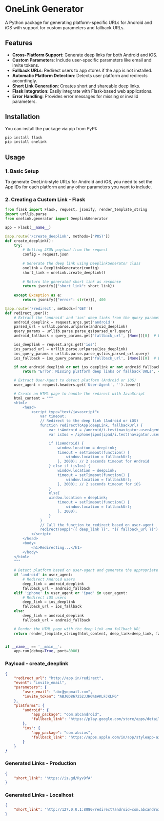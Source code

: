 # OneLink Generator

A Python package for generating platform-specific URLs for Android and iOS with support for custom parameters and fallback URLs.

## Features

- **Cross-Platform Support**: Generate deep links for both Android and iOS.
- **Custom Parameters**: Include user-specific parameters like email and invite tokens.
- **Fallback URLs**: Redirect users to app stores if the app is not installed.
- **Automatic Platform Detection**: Detects user platform and redirects accordingly.
- **Short Link Generation**: Creates short and shareable deep links.
- **Flask Integration**: Easily integrate with Flask-based web applications.
- **Error Handling**: Provides error messages for missing or invalid parameters.

## Installation

You can install the package via pip from PyPI:

```bash
pip install flask
pip install onelink
```

## Usage

### 1. Basic Setup
To generate OneLink-style URLs for Android and iOS, you need to set the App IDs for each platform and any other parameters you want to include.

### 2. Creating a Custom Link - Flask

```python
from flask import Flask, request, jsonify, render_template_string
import urllib.parse
from onelink.generator import DeeplinkGenerator

app = Flask(__name__)

@app.route('/create_deeplink', methods=['POST'])
def create_deeplink():
    try:
        # Getting JSON payload from the request
        config = request.json
        
        # Generate the deep link using DeeplinkGenerator class
        onelink = DeeplinkGenerator(config)
        short_link = onelink.create_deeplink()
        
        # Return the generated short link as response
        return jsonify({"short_link": short_link})
    
    except Exception as e:
        return jsonify({"error": str(e)}), 400

@app.route('/redirect', methods=['GET'])
def redirect_user():
    # Extract the 'android' and 'ios' deep links from the query parameters
    android_deeplink = request.args.get('android')
    parsed_url = urllib.parse.urlparse(android_deeplink)
    query_params = urllib.parse.parse_qs(parsed_url.query)
    android_fallback = query_params.get('fallback_url', [None])[0]  # Default to None if not found

    ios_deeplink = request.args.get('ios')
    ios_parsed_url = urllib.parse.urlparse(ios_deeplink)
    ios_query_params = urllib.parse.parse_qs(ios_parsed_url.query)
    ios_fallback = ios_query_params.get('fallback_url', [None])[0]  # Default to None if not found

    if not android_deeplink or not ios_deeplink or not android_fallback or not ios_fallback:
        return "Error: Missing platform deep links or fallback URLs", 400

    # Extract User-Agent to detect platform (Android or iOS)
    user_agent = request.headers.get('User-Agent', '').lower()

    # Create an HTML page to handle the redirect with JavaScript
    html_content = """
    <html>
        <head>
            <script type="text/javascript">
                var timeout;
                // Redirect to the deep link (Android or iOS)
                function redirectToApp(deepLink, fallbackUrl) {
                    var isAndroid = /android/i.test(navigator.userAgent);
                    var isIos = /iphone|ipod|ipad/i.test(navigator.userAgent);

                    if (isAndroid) {
                        window.location = deepLink;
                        timeout = setTimeout(function() {
                            window.location = fallbackUrl;
                        }, 2000); // 2 seconds timeout for Android
                    } else if (isIos) {
                        window.location = deepLink;
                        timeout = setTimeout(function() {
                            window.location = fallbackUrl;
                        }, 2000); // 2 seconds timeout for iOS
                    }
                    else{
                    window.location = deepLink;
                        timeout = setTimeout(function() {
                            window.location = fallbackUrl;
                        }, 2000);
                    }
                }
                // Call the function to redirect based on user-agent
                redirectToApp("{{ deep_link }}", "{{ fallback_url }}");
            </script>
        </head>
        <body>
            <h1>Redirecting...</h1>
        </body>
    </html>
    """
    
    # Detect platform based on user-agent and generate the appropriate link
    if 'android' in user_agent:
        # Redirect Android users
        deep_link = android_deeplink
        fallback_url = android_fallback
    elif 'iphone' in user_agent or 'ipad' in user_agent:
        # Redirect iOS users
        deep_link = ios_deeplink
        fallback_url = ios_fallback
    else:
        deep_link = android_deeplink
        fallback_url = android_fallback

    # Render the HTML page with the deep link and fallback URL
    return render_template_string(html_content, deep_link=deep_link, fallback_url=fallback_url)


if __name__ == '__main__':
    app.run(debug=True, port=8080)
```

### Payload - create_deeplink

```json
{
    "redirect_url": "http://app.in/redirect",
    "event": "invite_email",
    "parameters": {
        "user_email": "abc@yopmail.com",
        "invite_token": "ABJGD867252JJHG%$#KLFJKLFG"
    },
    "platforms": {
        "android": {
            "app_package": "com.abcandroid",
            "fallback_link": "https://play.google.com/store/apps/details?id=com.aistyleapp"
        },
        "ios": {
            "app_package": "com.abcios",
            "fallback_link": "https://apps.apple.com/in/app/styleapp-ai/id6738657557"
        }
    }
}
```

### Generated Links - Production

```json
{
    "short_link": "https://is.gd/RyvDfA"
}
```

### Generated Links - Localhost

```json
{
    "short_link": "http://127.0.0.1:8080/redirect?android=com.abcandroid%3A%2F%2Finvite-email%3Femail%3Dabc%2540yopmail.com%26invite_code%3DABJGD867252JJHG%2525%2524%2523KLFJKLFG%26fallback_url%3Dhttps%253A%2F%2Fplay.google.com%2Fstore%2Fapps%2Fdetails%253Fid%253Dcom.aiapp&ios=com.abcios%3A%2F%2Finvite-email%3Femail%3Dabc%2540yopmail.com%26invite_code%3DABJGD867252JJHG%2525%2524%2523KLFJKLFG%26fallback_url%3Dhttps%253A%2F%2Fapps.apple.com%2Fin%2Fapp%2Fapp-ai%2Fid6738657557"
}
```